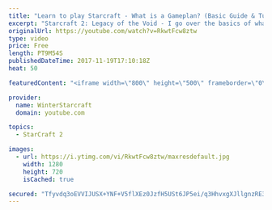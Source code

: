 ```yaml
---
title: "Learn to play Starcraft - What is a Gameplan? (Basic Guide & Tutorial)"
excerpt: "Starcraft 2: Legacy of the Void - I go over the basics of what a gameplan in starcraft 2 is and how to put one together.  Note this is not a guide on WHAT gameplan you should be using as each race!"
originalUrl: https://youtube.com/watch?v=RkwtFcw8ztw
type: video
price: Free
length: PT9M54S
publishedDateTime: 2017-11-19T17:10:18Z
heat: 50

featuredContent: "<iframe width=\"800\" height=\"500\" frameborder=\"0\" src=\"https://www.youtube.com/embed/RkwtFcw8ztw\" allow=\"accelerometer; autoplay; encrypted-media; gyroscope; picture-in-picture\" allowfullscreen></iframe>"

provider:
  name: WinterStarcraft
  domain: youtube.com

topics:
  - StarCraft 2

images:
  - url: https://i.ytimg.com/vi/RkwtFcw8ztw/maxresdefault.jpg
    width: 1280
    height: 720
    isCached: true

secured: "Tfyvdq3oEVVIJUSX+YNF+V5flXEz0JzfH5USt6JP5ei/q3HhvxgXJllgnzRE39hLS03irjxjMngQd4q9yJFth5bt0FLl8KhmCQ/kYjd4M+av9qT+TbsEIbk3jzkKX8uglTsXVELBSsibKV6+IkXioHJcHPBg+va4WotN38VxB7QaOmEDVOQ/mRaPmxfbP+P5q2vYtt2akgl8MpKplBdnmZKVsVaYDA8poP0DZ22ACe2nAShsKAke+lymROZ2vPzC+yFV+bdjVbmWWniGr21o/dZbkfrLPhVHQIUwoWEafB9py6VCtBqWM0JbGIkDPq8vlqOMIcA3/75uAszou2qwe2oZw9rlyJ/J3l6ISmdoihrBF2LA3ZNTgDKs4s3sYhzPNXM7VmthtRexcPin1XlkrXRNuFVrNJe5I5V0N51my/Q=;MTMihRIs6gxiw8aYSLMI+A=="
---
```


